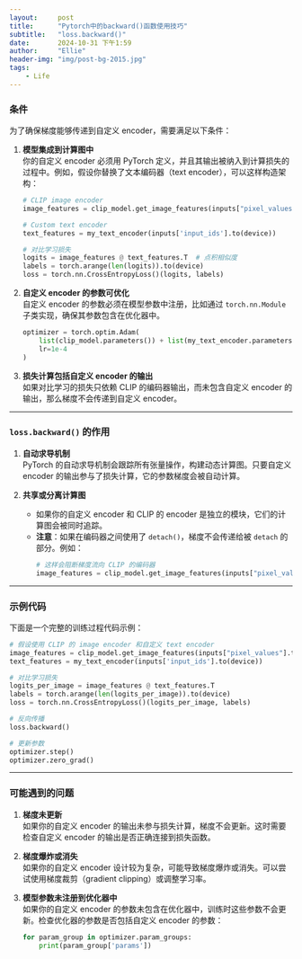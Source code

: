 ```yaml
---
layout:     post
title:      "Pytorch中的backward()函数使用技巧"
subtitle:   "loss.backward()"
date:       2024-10-31 下午1:59
author:     "Ellie"
header-img: "img/post-bg-2015.jpg"
tags:
    - Life
---
```


### 条件
为了确保梯度能够传递到自定义 encoder，需要满足以下条件：

1. **模型集成到计算图中**  
   你的自定义 encoder 必须用 PyTorch 定义，并且其输出被纳入到计算损失的过程中。例如，假设你替换了文本编码器（text encoder），可以这样构造架构：
   ```python
   # CLIP image encoder
   image_features = clip_model.get_image_features(inputs["pixel_values"].to(device))

   # Custom text encoder
   text_features = my_text_encoder(inputs['input_ids'].to(device))

   # 对比学习损失
   logits = image_features @ text_features.T  # 点积相似度
   labels = torch.arange(len(logits)).to(device)
   loss = torch.nn.CrossEntropyLoss()(logits, labels)
   ```

2. **自定义 encoder 的参数可优化**  
   自定义 encoder 的参数必须在模型参数中注册，比如通过 `torch.nn.Module` 子类实现，确保其参数包含在优化器中。
   ```python
   optimizer = torch.optim.Adam(
       list(clip_model.parameters()) + list(my_text_encoder.parameters()),
       lr=1e-4
   )
   ```

3. **损失计算包括自定义 encoder 的输出**  
   如果对比学习的损失只依赖 CLIP 的编码器输出，而未包含自定义 encoder 的输出，那么梯度不会传递到自定义 encoder。

---

### `loss.backward()` 的作用
1. **自动求导机制**  
   PyTorch 的自动求导机制会跟踪所有张量操作，构建动态计算图。只要自定义 encoder 的输出参与了损失计算，它的参数梯度会被自动计算。

2. **共享或分离计算图**  
   - 如果你的自定义 encoder 和 CLIP 的 encoder 是独立的模块，它们的计算图会被同时追踪。
   - **注意**：如果在编码器之间使用了 `detach()`，梯度不会传递给被 `detach` 的部分。例如：
     ```python
     # 这样会阻断梯度流向 CLIP 的编码器
     image_features = clip_model.get_image_features(inputs["pixel_values"].to(device)).detach()
     ```

---

### 示例代码
下面是一个完整的训练过程代码示例：

```python
# 假设使用 CLIP 的 image encoder 和自定义 text encoder
image_features = clip_model.get_image_features(inputs["pixel_values"].to(device))
text_features = my_text_encoder(inputs['input_ids'].to(device))

# 对比学习损失
logits_per_image = image_features @ text_features.T
labels = torch.arange(len(logits_per_image)).to(device)
loss = torch.nn.CrossEntropyLoss()(logits_per_image, labels)

# 反向传播
loss.backward()

# 更新参数
optimizer.step()
optimizer.zero_grad()
```

---

### 可能遇到的问题
1. **梯度未更新**  
   如果你的自定义 encoder 的输出未参与损失计算，梯度不会更新。这时需要检查自定义 encoder 的输出是否正确连接到损失函数。

2. **梯度爆炸或消失**  
   如果你的自定义 encoder 设计较为复杂，可能导致梯度爆炸或消失。可以尝试使用梯度裁剪（gradient clipping）或调整学习率。

3. **模型参数未注册到优化器中**  
   如果你的自定义 encoder 的参数未包含在优化器中，训练时这些参数不会更新。检查优化器的参数是否包括自定义 encoder 的参数：
   ```python
   for param_group in optimizer.param_groups:
       print(param_group['params'])
   ```
